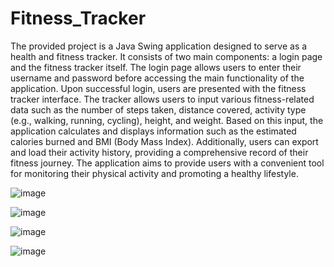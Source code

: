 # Fitness_Tracker

The provided project is a Java Swing application designed to serve as a health and fitness tracker. It consists of two main components: a login page and the fitness tracker itself. The login page allows users to enter their username and password before accessing the main functionality of the application. Upon successful login, users are presented with the fitness tracker interface. The tracker allows users to input various fitness-related data such as the number of steps taken, distance covered, activity type (e.g., walking, running, cycling), height, and weight. Based on this input, the application calculates and displays information such as the estimated calories burned and BMI (Body Mass Index). Additionally, users can export and load their activity history, providing a comprehensive record of their fitness journey. The application aims to provide users with a convenient tool for monitoring their physical activity and promoting a healthy lifestyle.

![image](https://github.com/anuja2120/Fitness_Tracker/assets/137266229/7f5030f6-a1f5-4b02-a720-4e9194e4a6b7)

![image](https://github.com/anuja2120/Fitness_Tracker/assets/137266229/a3bac47f-a997-47cd-a809-8ef67b44c2c8)

![image](https://github.com/anuja2120/Fitness_Tracker/assets/137266229/48a877af-d189-48fa-9fbd-7d7f6ad0ab50)

![image](https://github.com/anuja2120/Fitness_Tracker/assets/137266229/71a58ef2-f774-4b41-aa19-fd81d7a78955)
